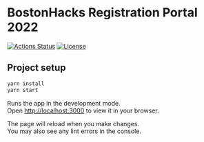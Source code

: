 # BostonHacks Registration Portal 2022

[![Actions Status](https://github.com/bostonhacks/cacioepepe/workflows/Build/badge.svg)](https://github.com/bostonhacks/cacioepepe/actions)
[![License](http://img.shields.io/badge/License-MIT-brightgreen.svg)](./LICENSE)

## Project setup

```bash
yarn install
yarn start
```

Runs the app in the development mode.\
Open [http://localhost:3000](http://localhost:3000) to view it in your browser.

The page will reload when you make changes.\
You may also see any lint errors in the console.